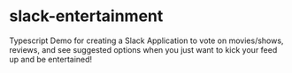 # slack-entertainment
Typescript Demo for creating a Slack Application to vote on movies/shows, reviews, and see suggested options when you just want to kick your feed up and be entertained!

